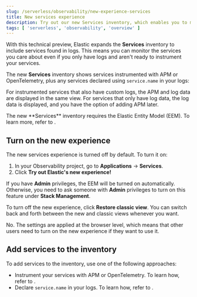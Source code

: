 ```yaml
---
slug: /serverless/observability/new-experience-services
title: New services experience
description: Try out our new Services inventory, which enables you to monitor service logs without instrumenting all your services.
tags: [ 'serverless', 'observability', 'overview' ]
---
```


<DocBadge template="technical preview" />

With this technical preview,
Elastic expands the **Services** inventory to include services found in logs.
This means you can monitor the services you care about even if you only have logs
and aren't ready to instrument your services.

The new **Services** inventory shows services instrumented with APM or OpenTelemetry,
plus any services declared using `service.name` in your logs:

<DocImage url="../images/entity-centric-services-inventory.png" alt="Services inventory that shows APM data and log data"/>

For instrumented services that also have custom logs, the APM and log data are displayed in the same view.
For services that only have log data,
the log data is displayed, and you have the option of adding APM later.

<DocCallOut title="Note">
   The new **Services** inventory requires the Elastic Entity Model (EEM). To learn more, refer to <DocLink slug="/serverless/observability/elastic-entity-model" />.
</DocCallOut>

## Turn on the new experience

The new services experience is turned off by default. To turn it on:

1. In your Observability project, go to **Applications** → **Services**.
1. Click **Try out Elastic's new experience!**

If you have **Admin** privileges, the EEM will be turned on automatically.
Otherwise, you need to ask someone with **Admin** privileges to turn on this feature under **Stack Management**.

To turn off the new experience, click **Restore classic view**.
You can switch back and forth between the new and classic views whenever you want.

<DocCallOut title="Does turning on the new experience affect other users?">
   No. The settings are applied at the browser level,
   which means that other users need to turn on the new experience if they want to use it.
</DocCallOut>

## Add services to the inventory

To add services to the inventory, use one of the following approaches:

* Instrument your services with APM or OpenTelemetry.
To learn how, refer to <DocLink slug="/serverless/observability/apm-send-data-to-elastic" />.
* Declare `service.name` in your logs. To learn how, refer to <DocLink slug="/serverless/observability/add-logs-service-name" />.
